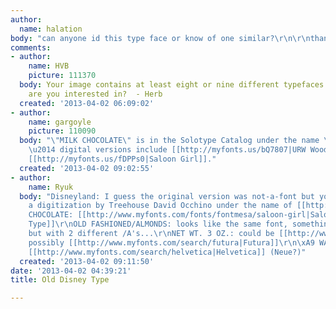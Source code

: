 ```yaml
---
author:
  name: halation
body: "can anyone id this type face or know of one similar?\r\n\r\nthank you!"
comments:
- author:
    name: HVB
    picture: 111370
  body: Your image contains at least eight or nine different typefaces. Which one(s)
    are you interested in?  - Herb
  created: '2013-04-02 06:09:02'
- author:
    name: gargoyle
    picture: 110090
  body: "\"MILK CHOCOLATE\" is in the Solotype Catalog under the name \"Roulette\"
    \u2014 digital versions include [[http://myfonts.us/bQ7807|URW Wood Type]] and
    [[http://myfonts.us/fDPPs0|Saloon Girl]]."
  created: '2013-04-02 09:02:55'
- author:
    name: Ryuk
  body: "Disneyland: I guess the original version was not-a-font but you could find
    a digitization by Treehouse David Occhino under the name of [[http://davidocchino.com/portfolio/typography/kingdom.html|Kingdom]]\r\nMILK
    CHOCOLATE: [[http://www.myfonts.com/fonts/fontmesa/saloon-girl|Saloon Girl]]/[[http://www.myfonts.com/fonts/urw/wood-type|Wood
    Type]]\r\nOLD FASHIONED/ALMONDS: looks like the same font, something like [[http://www.myfonts.com/fonts/urw/beton|Beton]]
    but with 2 different /A's...\r\nNET WT. 3 OZ.: could be [[http://www.myfonts.com/search/cheltenham|Cheltenham]]\r\ncomposition:
    possibly [[http://www.myfonts.com/search/futura|Futura]]\r\n\xA9 WALT DISNEY PRODUCTION:
    [[http://www.myfonts.com/search/helvetica|Helvetica]] (Neue?)"
  created: '2013-04-02 09:11:50'
date: '2013-04-02 04:39:21'
title: Old Disney Type

---
```

